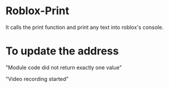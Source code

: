 # Roblox-Print
It calls the print function and print any text into roblox's console. 
# To update the address
"Module code did not return exactly one value"

"Video recording started"
